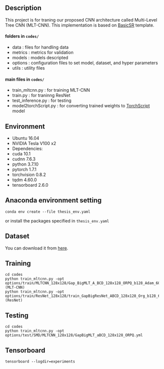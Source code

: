 ## Description

This project is for traning our proposed CNN architecture called Multi-Level Tree CNN (MLT-CNN). This implementation is based on [BasicSR](https://github.com/xinntao/BasicSR) template.


#### folders in `codes/`
- data : files for handling data
- metrics : metrics for validation
- models : models descripted
- options : configuration files to set model, dataset, and hyper parameters
- utils : utility files

#### main files in `codes/`
- train_mltcnn.py : for training MLT-CNN
- train.py : for traninng ResNet
- test_inference.py : for testing
- model2torchScript.py : for converting trained weights to [TorchScript](https://pytorch.org/docs/stable/jit.html) model

## Environment
- Ubuntu 16.04
- NVIDIA Tesla V100 x2
- Dependencies:
- cuda 10.1
- cudnn 7.6.3
- python 3.7.10
- pytorch 1.7.1
- torchvision 0.8.2
- tqdm 4.60.0
- tensorboard 2.6.0

## Anaconda environment setting
```
conda env create --file thesis_env.yaml
```
or install the packages specified in `thesis_env.yaml`

## Dataset
You can download it from [here](구글드라이브주소).

## Training
```
cd codes
python train_mltcnn.py -opt options/train/MLTCNN_128x128/Gap_BigMLT_A_BCD_128x128_ORPQ_b128_Adam_600k.yml (MLT-CNN)
python train_mltcnn.py -opt options/train/ResNet_128x128/train_GapBigResNet_ABCD_128x128_Org_b128_600k.yml (ResNet)
```

## Testing
```
cd codes
python train_mltcnn.py -opt options/test/SMD/MLTCNN_128x128/GapBigMLT_aBCD_128x128_ORPQ.yml
```

## Tensorboard
```
tensorboard --logdir=experiments
```
